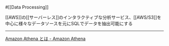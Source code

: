 #[[Data Processing]]

[[AWS]]の[[サーバーレス]]のインタラクティブな分析サービス、[[AWS/S3]]を中心に様々なデータソースを元にSQLでデータを抽出可能にする

---

[Amazon Athena とは - Amazon Athena](https://docs.aws.amazon.com/ja_jp/athena/latest/ug/what-is.html)